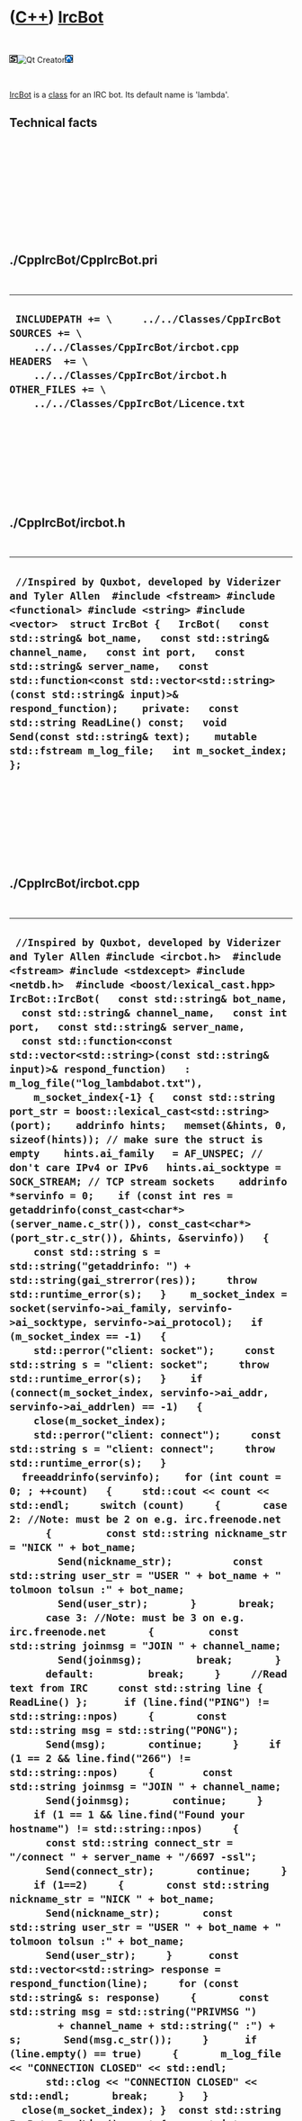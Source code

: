 



 

 

 

 

 

([C++](Cpp.htm)) [IrcBot](CppIrcBot.htm)
========================================

 

![STL](PicStl.png)![Qt
Creator](PicQtCreator.png)![Lubuntu](PicLubuntu.png)

 

[IrcBot](CppIrcBot.htm) is a [class](CppClass.htm) for an IRC bot. Its
default name is 'lambda'.

Technical facts
---------------

 

 

 

 

 

 

./CppIrcBot/CppIrcBot.pri
-------------------------

 

  --------------------------------------------------------------------------------------------------------------------------------------------------------------------------------------------------------------------
  ` INCLUDEPATH += \     ../../Classes/CppIrcBot  SOURCES += \     ../../Classes/CppIrcBot/ircbot.cpp  HEADERS  += \     ../../Classes/CppIrcBot/ircbot.h  OTHER_FILES += \     ../../Classes/CppIrcBot/Licence.txt`
  --------------------------------------------------------------------------------------------------------------------------------------------------------------------------------------------------------------------

 

 

 

 

 

./CppIrcBot/ircbot.h
--------------------

 

  ---------------------------------------------------------------------------------------------------------------------------------------------------------------------------------------------------------------------------------------------------------------------------------------------------------------------------------------------------------------------------------------------------------------------------------------------------------------------------------------------------------------------------------------------------------
  ` //Inspired by Quxbot, developed by Viderizer and Tyler Allen  #include <fstream> #include <functional> #include <string> #include <vector>  struct IrcBot {   IrcBot(   const std::string& bot_name,   const std::string& channel_name,   const int port,   const std::string& server_name,   const std::function<const std::vector<std::string>(const std::string& input)>& respond_function);    private:   const std::string ReadLine() const;   void Send(const std::string& text);    mutable std::fstream m_log_file;   int m_socket_index; };`
  ---------------------------------------------------------------------------------------------------------------------------------------------------------------------------------------------------------------------------------------------------------------------------------------------------------------------------------------------------------------------------------------------------------------------------------------------------------------------------------------------------------------------------------------------------------

 

 

 

 

 

./CppIrcBot/ircbot.cpp
----------------------

 

  -------------------------------------------------------------------------------------------------------------------------------------------------------------------------------------------------------------------------------------------------------------------------------------------------------------------------------------------------------------------------------------------------------------------------------------------------------------------------------------------------------------------------------------------------------------------------------------------------------------------------------------------------------------------------------------------------------------------------------------------------------------------------------------------------------------------------------------------------------------------------------------------------------------------------------------------------------------------------------------------------------------------------------------------------------------------------------------------------------------------------------------------------------------------------------------------------------------------------------------------------------------------------------------------------------------------------------------------------------------------------------------------------------------------------------------------------------------------------------------------------------------------------------------------------------------------------------------------------------------------------------------------------------------------------------------------------------------------------------------------------------------------------------------------------------------------------------------------------------------------------------------------------------------------------------------------------------------------------------------------------------------------------------------------------------------------------------------------------------------------------------------------------------------------------------------------------------------------------------------------------------------------------------------------------------------------------------------------------------------------------------------------------------------------------------------------------------------------------------------------------------------------------------------------------------------------------------------------------------------------------------------------------------------------------------------------------------------------------------------------------------------------------------------------------------------------------------------------------------------------------------------------------------------------------------------------------------------------------------------------------------------------------------------------------------------------------------------------------------------------------------------------------------------------------------------------------------------------------------------------------------------------------------------------------------------------------------------------------------------------------------------------------------------------------------------------------------------------------------------------------------------------------------------------------------------------------------------------------------------------------------------------------------------------------------------------------------------------------------------------------------------------------------------------------------------------------------------------------------------------------------------------------------------------------------------------------------------------------------------------------------------------------------------------------------------------------------------------------------------------------------------------------------------------------------------------
  ` //Inspired by Quxbot, developed by Viderizer and Tyler Allen #include <ircbot.h>  #include <fstream> #include <stdexcept> #include <netdb.h>  #include <boost/lexical_cast.hpp>  IrcBot::IrcBot(   const std::string& bot_name,   const std::string& channel_name,   const int port,   const std::string& server_name,   const std::function<const std::vector<std::string>(const std::string& input)>& respond_function)   : m_log_file("log_lambdabot.txt"),     m_socket_index{-1} {   const std::string port_str = boost::lexical_cast<std::string>(port);    addrinfo hints;   memset(&hints, 0, sizeof(hints)); // make sure the struct is empty    hints.ai_family   = AF_UNSPEC; // don't care IPv4 or IPv6   hints.ai_socktype = SOCK_STREAM; // TCP stream sockets    addrinfo *servinfo = 0;    if (const int res = getaddrinfo(const_cast<char*>(server_name.c_str()), const_cast<char*>(port_str.c_str()), &hints, &servinfo))   {     const std::string s = std::string("getaddrinfo: ") + std::string(gai_strerror(res));     throw std::runtime_error(s);   }    m_socket_index = socket(servinfo->ai_family, servinfo->ai_socktype, servinfo->ai_protocol);   if (m_socket_index == -1)   {     std::perror("client: socket");     const std::string s = "client: socket";     throw std::runtime_error(s);   }    if (connect(m_socket_index, servinfo->ai_addr, servinfo->ai_addrlen) == -1)   {     close(m_socket_index);     std::perror("client: connect");     const std::string s = "client: connect";     throw std::runtime_error(s);   }    freeaddrinfo(servinfo);    for (int count = 0; ; ++count)   {     std::cout << count << std::endl;     switch (count)     {       case 2: //Note: must be 2 on e.g. irc.freenode.net       {         const std::string nickname_str = "NICK " + bot_name;         Send(nickname_str);          const std::string user_str = "USER " + bot_name + " tolmoon tolsun :" + bot_name;         Send(user_str);       }       break;       case 3: //Note: must be 3 on e.g. irc.freenode.net       {         const std::string joinmsg = "JOIN " + channel_name;         Send(joinmsg);         break;       }       default:         break;     }     //Read text from IRC     const std::string line { ReadLine() };      if (line.find("PING") != std::string::npos)     {       const std::string msg = std::string("PONG");       Send(msg);       continue;     }     if (1 == 2 && line.find("266") != std::string::npos)     {        const std::string joinmsg = "JOIN " + channel_name;       Send(joinmsg);       continue;     }      if (1 == 1 && line.find("Found your hostname") != std::string::npos)     {       const std::string connect_str = "/connect " + server_name + "/6697 -ssl";       Send(connect_str);       continue;     }      if (1==2)     {       const std::string nickname_str = "NICK " + bot_name;       Send(nickname_str);       const std::string user_str = "USER " + bot_name + " tolmoon tolsun :" + bot_name;       Send(user_str);     }      const std::vector<std::string> response = respond_function(line);     for (const std::string& s: response)     {       const std::string msg = std::string("PRIVMSG ")         + channel_name + std::string(" :") + s;       Send(msg.c_str());     }      if (line.empty() == true)     {       m_log_file << "CONNECTION CLOSED" << std::endl;       std::clog << "CONNECTION CLOSED" << std::endl;       break;     }   }   close(m_socket_index); }  const std::string IrcBot::ReadLine() const {   const int max_data_size = 1024;   char buf[max_data_size];   std::cout << "Start reading line" << std::endl;   const int numbytes = recv(m_socket_index, buf, max_data_size-1, 0);   buf[numbytes] = '\0';   const std::string line{buf};   m_log_file << "Received: '" << line << "\'\n";   std::clog << "Received: '" << line << "\'" << std::endl;   return line; }  void IrcBot::Send(const std::string& s) {   const std::string t = s + "\r\n";   m_log_file << "Sent: '" << s << '\'' << std::endl;   std::clog << "Sent: '" << s << '\'' << std::endl;   send(m_socket_index,t.c_str(),t.size(),0); }`
  -------------------------------------------------------------------------------------------------------------------------------------------------------------------------------------------------------------------------------------------------------------------------------------------------------------------------------------------------------------------------------------------------------------------------------------------------------------------------------------------------------------------------------------------------------------------------------------------------------------------------------------------------------------------------------------------------------------------------------------------------------------------------------------------------------------------------------------------------------------------------------------------------------------------------------------------------------------------------------------------------------------------------------------------------------------------------------------------------------------------------------------------------------------------------------------------------------------------------------------------------------------------------------------------------------------------------------------------------------------------------------------------------------------------------------------------------------------------------------------------------------------------------------------------------------------------------------------------------------------------------------------------------------------------------------------------------------------------------------------------------------------------------------------------------------------------------------------------------------------------------------------------------------------------------------------------------------------------------------------------------------------------------------------------------------------------------------------------------------------------------------------------------------------------------------------------------------------------------------------------------------------------------------------------------------------------------------------------------------------------------------------------------------------------------------------------------------------------------------------------------------------------------------------------------------------------------------------------------------------------------------------------------------------------------------------------------------------------------------------------------------------------------------------------------------------------------------------------------------------------------------------------------------------------------------------------------------------------------------------------------------------------------------------------------------------------------------------------------------------------------------------------------------------------------------------------------------------------------------------------------------------------------------------------------------------------------------------------------------------------------------------------------------------------------------------------------------------------------------------------------------------------------------------------------------------------------------------------------------------------------------------------------------------------------------------------------------------------------------------------------------------------------------------------------------------------------------------------------------------------------------------------------------------------------------------------------------------------------------------------------------------------------------------------------------------------------------------------------------------------------------------------------------------------------------------------

 

 

 

 

 





 




This page has been created by the [tool](Tools.htm)
[CodeToHtml](ToolCodeToHtml.htm)
